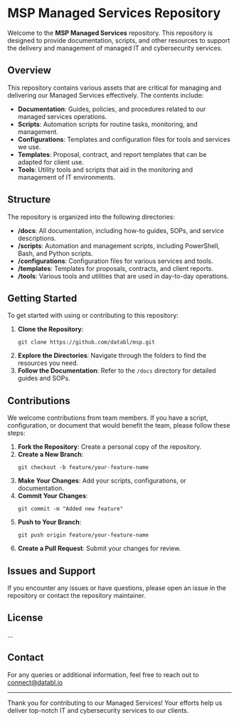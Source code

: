 # MSP Managed Services Repository

Welcome to the **MSP Managed Services** repository. This repository is designed to provide documentation, scripts, and other resources to support the delivery and management of managed IT and cybersecurity services.

## Overview

This repository contains various assets that are critical for managing and delivering our Managed Services effectively. The contents include:

- **Documentation**: Guides, policies, and procedures related to our managed services operations.
- **Scripts**: Automation scripts for routine tasks, monitoring, and management.
- **Configurations**: Templates and configuration files for tools and services we use.
- **Templates**: Proposal, contract, and report templates that can be adapted for client use.
- **Tools**: Utility tools and scripts that aid in the monitoring and management of IT environments.

## Structure

The repository is organized into the following directories:

- **/docs**: All documentation, including how-to guides, SOPs, and service descriptions.
- **/scripts**: Automation and management scripts, including PowerShell, Bash, and Python scripts.
- **/configurations**: Configuration files for various services and tools.
- **/templates**: Templates for proposals, contracts, and client reports.
- **/tools**: Various tools and utilities that are used in day-to-day operations.

## Getting Started

To get started with using or contributing to this repository:

1. **Clone the Repository**:
   ```
   git clone https://github.com/databl/msp.git
   ```
2. **Explore the Directories**: Navigate through the folders to find the resources you need.
3. **Follow the Documentation**: Refer to the `/docs` directory for detailed guides and SOPs.

## Contributions

We welcome contributions from team members. If you have a script, configuration, or document that would benefit the team, please follow these steps:

1. **Fork the Repository**: Create a personal copy of the repository.
2. **Create a New Branch**: 
   ```
   git checkout -b feature/your-feature-name
   ```
3. **Make Your Changes**: Add your scripts, configurations, or documentation.
4. **Commit Your Changes**:
   ```
   git commit -m "Added new feature"
   ```
5. **Push to Your Branch**:
   ```
   git push origin feature/your-feature-name
   ```
6. **Create a Pull Request**: Submit your changes for review.

## Issues and Support

If you encounter any issues or have questions, please open an issue in the repository or contact the repository maintainer.

## License

...

## Contact

For any queries or additional information, feel free to reach out to connect@databl.io

---

Thank you for contributing to our Managed Services! Your efforts help us deliver top-notch IT and cybersecurity services to our clients.
